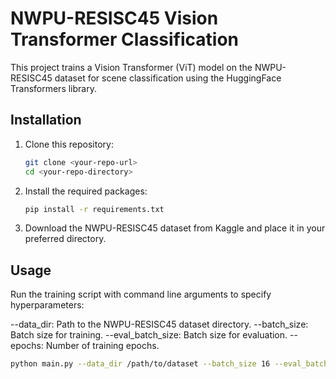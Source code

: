 # NWPU-RESISC45 Vision Transformer Classification

This project trains a Vision Transformer (ViT) model on the NWPU-RESISC45 dataset for scene classification using the HuggingFace Transformers library.

## Installation

1. Clone this repository:
    ```bash
    git clone <your-repo-url>
    cd <your-repo-directory>
    ```

2. Install the required packages:
    ```bash
    pip install -r requirements.txt
    ```

3. Download the NWPU-RESISC45 dataset from Kaggle and place it in your preferred directory.


## Usage

Run the training script with command line arguments to specify hyperparameters:


--data_dir: Path to the NWPU-RESISC45 dataset directory.
--batch_size: Batch size for training.
--eval_batch_size: Batch size for evaluation.
--epochs: Number of training epochs.

```bash
python main.py --data_dir /path/to/dataset --batch_size 16 --eval_batch_size 16 --epochs 10
